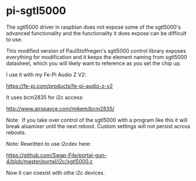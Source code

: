 # pi-sgtl5000


The sgtl5000 driver in raspbian does not expose some of the sgtl5000's advanced functionality and the functionality it does expose can be difficult to use.

This modified version of PaulStoffregen's sgtl5000 control library exposes everything for modification and it keeps the element naming from sgtl5000 datasheet, which you will likely want to reference as you set the chip up.

I use it with my Fe-Pi Audio Z V2:

https://fe-pi.com/products/fe-pi-audio-z-v2

It uses bcm2835 for i2c access:

http://www.airspayce.com/mikem/bcm2835/

Note:  If you take over control of the sgtl5000 with a program like this it will break alsamixer until the next reboot.  Custom settings will not persist across reboots.

Note:  Rewritten to use i2cdev here:

https://github.com/Swap-File/portal-gun-4/blob/master/portal/i2c/sgtl5000.c

Now it can coexist with othe i2c devices.
